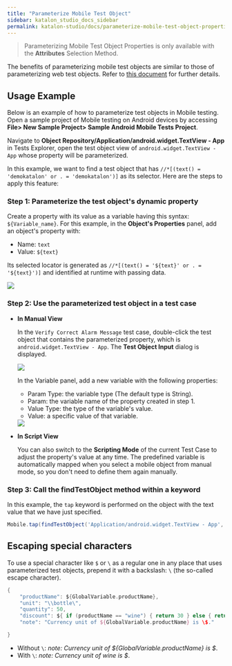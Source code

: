 ```yaml
---
title: "Parameterize Mobile Test Object"
sidebar: katalon_studio_docs_sidebar
permalink: katalon-studio/docs/parameterize-mobile-test-object-properties.html
---
```

> Parameterizing Mobile Test Object Properties is only available with the **Attributes** Selection Method.

The benefits of parameterizing mobile test objects are similar to those of parameterizing web test objects. Refer to [this document](https://docs.katalon.com/katalon-studio/docs/parameterize-web-test-object-properties.html) for further details.

## Usage Example

Below is an example of how to parameterize test objects in Mobile testing. Open a sample project of Mobile testing on Android devices by accessing **File> New Sample Project> Sample Android Mobile Tests Project**.

Navigate to **Object Repository/Application/android.widget.TextView - App** in Tests Explorer, open the test object view of `android.widget.TextView - App` whose property will be parameterized.

In this example, we want to find a test object that has `//*[(text() = 'demokatalon' or . = 'demokatalon')]` as its selector. Here are the steps to apply this feature:

### Step 1: Parameterize the test object's dynamic property

Create a property with its value as a variable having this syntax: `${Variable_name}`. For this example, in the **Object's Properties** panel, add an object's property with:

* Name: `text`
* Value: `${text}`

Its selected locator is generated as `//*[(text() = '${text}' or . = '${text}')]` and identified at runtime with passing data.

<img src="https://github.com/katalon-studio/docs-images/raw/master/katalon-studio/docs/param-mobile-object/selector.png" width="" height="">

### Step 2: Use the parameterized test object in a test case

* **In Manual View**

  In the `Verify Correct Alarm Message` test case, double-click the test object that contains the parameterized property, which is `android.widget.TextView - App`. The **Test Object Input** dialog is displayed.

  <img src="https://github.com/katalon-studio/docs-images/raw/master/katalon-studio/docs/param-mobile-object/test-case.png" width="" height="">

  In the Variable panel, add a new variable with the following properties:

   * Param Type: the variable type (The default type is String).
   * Param: the variable name of the property created in step 1.
   * Value Type: the type of the variable's value.
   * Value: a specific value of that variable.

   <img src="https://github.com/katalon-studio/docs-images/raw/master/katalon-studio/docs/param-mobile-object/test-object-input.png" width="" height="">

* **In Script View**

  You can also switch to the **Scripting Mode** of the current Test Case to adjust the property's value at any time. The predefined variable is automatically mapped when you select a mobile object from manual mode, so you don't need to define them again manually.

### Step 3: Call the findTestObject method within a keyword

In this example, the `tap` keyword is performed on the object with the text value that we have just specified.

   ```groovy
   Mobile.tap(findTestObject('Application/android.widget.TextView - App', [('text') : 'demokatalon']), 10)
   ```

## Escaping special characters

To use a special character like `$` or `\` as a regular one in any place that uses parameterized test objects, prepend it with a backslash: `\` (the so-called escape character).

```groovy
{
 	"productName": ${GlobalVariable.productName},
  	"unit": "\\bottle\",
  	"quantity": 50,
  	"discount": ${ if (productName == "wine") { return 30 } else { return 0}}
	"note": "Currency unit of ${GlobalVariable.productName} is \$."

}
```

* Without `\`: *note: Currency unit of ${GlobalVariable.productName} is $*.
* With `\`: *note: Currency unit of wine is $*.